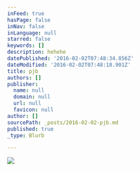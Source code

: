 ```yaml
---
inFeed: true
hasPage: false
inNav: false
inLanguage: null
starred: false
keywords: []
description: hehehe
datePublished: '2016-02-02T07:48:34.856Z'
dateModified: '2016-02-02T07:48:18.901Z'
title: pjb
authors: []
publisher:
  name: null
  domain: null
  url: null
  favicon: null
author: []
sourcePath: _posts/2016-02-02-pjb.md
published: true
_type: Blurb

---
```

![](https://the-grid-user-content.s3-us-west-2.amazonaws.com/bd3f7749-6e68-44dc-a67d-2da078523573.jpg)